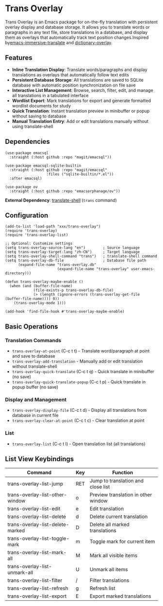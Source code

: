 # Trans Overlay

Trans Overlay is an Emacs package for on-the-fly translation with persistent overlay display and database storage. It allows you to translate words or paragraphs in any text file, store translations in a database, and display them as overlays that automatically track text position changes.Inspired by[emacs-immersive-translate](https://github.com/Elilif/emacs-immersive-translate) and [dictionary-overlay](https://github.com/ginqi7/dictionary-overlay).

## Features

- **Inline Translation Display**: Translate words/paragraphs and display translations as overlays that automatically follow text edits
- **Persistent Database Storage**: All translations are saved to SQLite database with automatic position synchronization on file save
- **Interactive List Management**: Browse, search, filter, edit, and manage all translations in a tabulated interface
- **Wordlist Export**: Mark translations for export and generate formatted wordlist documents for study
- **Quick Translation**: Instant translation preview in minibuffer or popup without saving to database
- **Manual Translation Entry**: Add or edit translations manually without using translate-shell

## Dependencies

```elisp
(use-package emacsql
  :straight (:host github :repo "magit/emacsql"))

(use-package emacsql-sqlite-builtin
  :straight (:host github :repo "magit/emacsql"
				   :files ("sqlite-builtin/*.el"))
  :after emacsql)

(use-package ov
  :straight (:host github :repo "emacsorphanage/ov"))
```

**External Dependency**: [translate-shell](https://github.com/soimort/translate-shell) (`trans` command)

## Configuration

```elisp
(add-to-list 'load-path "xxx/trans-overlay")
(require 'trans-overlay)
(require 'trans-overlay-list)

;; Optional: Customize settings
(setq trans-overlay-source-lang "en")        ; Source language
(setq trans-overlay-target-lang "zh-CN")     ; Target language
(setq trans-overlay-shell-command "trans")   ; translate-shell command
(setq trans-overlay-db-file                  ; Database file path
	  (expand-file-name "trans-overlay.db"
						(expand-file-name "trans-overlay" user-emacs-directory)))

(defun trans-overlay-maybe-enable ()
  (when (and (buffer-file-name)
			 (file-exists-p trans-overlay-db-file)
			 (> (length (ignore-errors (trans-overlay-get-file (buffer-file-name)))) 0))
	(trans-overlay-mode 1)))

(add-hook 'find-file-hook #'trans-overlay-maybe-enable)

```

## Basic Operations

### Translation Commands

- `trans-overlay-at-point` (C-c t t) - Translate word/paragraph at point and save to database
- `trans-overlay-add-translation` - Manually add or edit translation without translate-shell
- `trans-overlay-quick-translate` (C-c t q) - Quick translate in minibuffer (no save)
- `trans-overlay-quick-translate-popup` (C-c t p) - Quick translate in popup buffer (no save)

### Display and Management

- `trans-overlay-display-file` (C-c t d) - Display all translations from database in current file
- `trans-overlay-clear-at-point` (C-c t c) - Clear translation at point

### List

- `trans-overlay-list` (C-c t l) - Open translation list (all translations)

## List View Keybindings

| Command                          | Key | Function                           |
|----------------------------------|-----|------------------------------------|
| trans-overlay-list-jump          | RET | Jump to translation and close list |
| trans-overlay-list-other-window  | o   | Preview translation in other window|
| trans-overlay-list-edit          | e   | Edit translation                   |
| trans-overlay-list-delete        | d   | Delete current translation         |
| trans-overlay-list-delete-marked | D   | Delete all marked translations     |
| trans-overlay-list-toggle-mark   | m   | Toggle mark for current item       |
| trans-overlay-list-mark-all      | M   | Mark all visible items             |
| trans-overlay-list-unmark-all    | U   | Unmark all items                   |
| trans-overlay-list-filter        | /   | Filter translations                |
| trans-overlay-list-refresh       | g   | Refresh list                       |
| trans-overlay-list-export        | E   | Export marked translations         |
